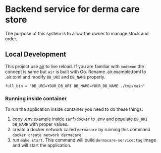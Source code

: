# Backend service for derma care store

The purpose of this system is to allow the owner to manage stock and order.

## Local Development
This project use [air](https://github.com/cosmtrek/air) to live reload. If you are familiar with `nodemon` the concept is same but `air` is built with Go. 
Rename .air.example.toml to .air.toml and modify `DB_URI` and `DB_NAME` properly.
```
full_bin = "DB_URI=YOUR_DB_URI DB_NAME=YOUR_DB_NAME ./tmp/main"
```
### Running inside container
To run the application inside container you need to do these things.
1. copy .env.example inside `zarf/docker` to .env and populate `DB_URI` `DB_NAME` with proper values.
2. create a docker network called `dermacare` by running this command `docker create network dermacare`
3. run `make start`. This command will build `dermacare-service:tag` image and will start the application.
